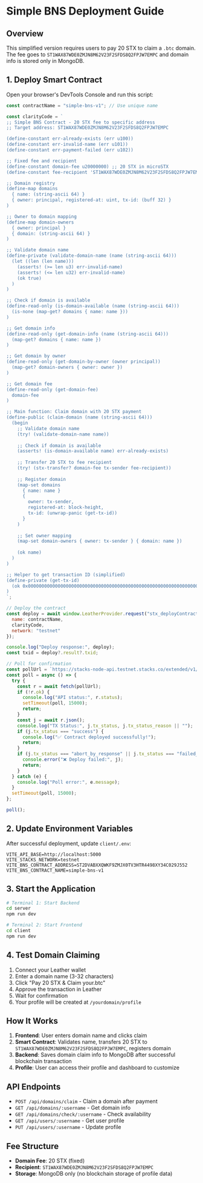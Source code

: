 # Simple BNS Deployment Guide

## Overview
This simplified version requires users to pay 20 STX to claim a `.btc` domain. The fee goes to `ST1WAX87WDE0ZMJN8M62V23F2SFDS8Q2FPJW7EMPC` and domain info is stored only in MongoDB.

## 1. Deploy Smart Contract

Open your browser's DevTools Console and run this script:

```javascript
const contractName = "simple-bns-v1"; // Use unique name

const clarityCode = `
;; Simple BNS Contract - 20 STX fee to specific address
;; Target address: ST1WAX87WDE0ZMJN8M62V23F2SFDS8Q2FPJW7EMPC

(define-constant err-already-exists (err u100))
(define-constant err-invalid-name (err u101))
(define-constant err-payment-failed (err u102))

;; Fixed fee and recipient
(define-constant domain-fee u20000000) ;; 20 STX in microSTX
(define-constant fee-recipient 'ST1WAX87WDE0ZMJN8M62V23F2SFDS8Q2FPJW7EMPC)

;; Domain registry
(define-map domains 
  { name: (string-ascii 64) }
  { owner: principal, registered-at: uint, tx-id: (buff 32) }
)

;; Owner to domain mapping
(define-map domain-owners
  { owner: principal }
  { domain: (string-ascii 64) }
)

;; Validate domain name
(define-private (validate-domain-name (name (string-ascii 64)))
  (let ((len (len name)))
    (asserts! (>= len u3) err-invalid-name)
    (asserts! (<= len u32) err-invalid-name)
    (ok true)
  )
)

;; Check if domain is available
(define-read-only (is-domain-available (name (string-ascii 64)))
  (is-none (map-get? domains { name: name }))
)

;; Get domain info
(define-read-only (get-domain-info (name (string-ascii 64)))
  (map-get? domains { name: name })
)

;; Get domain by owner
(define-read-only (get-domain-by-owner (owner principal))
  (map-get? domain-owners { owner: owner })
)

;; Get domain fee
(define-read-only (get-domain-fee)
  domain-fee
)

;; Main function: Claim domain with 20 STX payment
(define-public (claim-domain (name (string-ascii 64)))
  (begin
    ;; Validate domain name
    (try! (validate-domain-name name))
    
    ;; Check if domain is available
    (asserts! (is-domain-available name) err-already-exists)
    
    ;; Transfer 20 STX to fee recipient
    (try! (stx-transfer? domain-fee tx-sender fee-recipient))
    
    ;; Register domain
    (map-set domains
      { name: name }
      { 
        owner: tx-sender, 
        registered-at: block-height,
        tx-id: (unwrap-panic (get-tx-id))
      }
    )
    
    ;; Set owner mapping
    (map-set domain-owners { owner: tx-sender } { domain: name })
    
    (ok name)
  )
)

;; Helper to get transaction ID (simplified)
(define-private (get-tx-id)
  (ok 0x0000000000000000000000000000000000000000000000000000000000000000)
)
`;

// Deploy the contract
const deploy = await window.LeatherProvider.request("stx_deployContract", {
  name: contractName,
  clarityCode,
  network: "testnet"
});

console.log("Deploy response:", deploy);
const txid = deploy?.result?.txid;

// Poll for confirmation
const pollUrl = `https://stacks-node-api.testnet.stacks.co/extended/v1/tx/${txid}`;
const poll = async () => {
  try {
    const r = await fetch(pollUrl);
    if (!r.ok) { 
      console.log("API status:", r.status); 
      setTimeout(poll, 15000); 
      return; 
    }
    const j = await r.json();
    console.log("TX Status:", j.tx_status, j.tx_status_reason || "");
    if (j.tx_status === "success") { 
      console.log("✅ Contract deployed successfully!"); 
      return; 
    }
    if (j.tx_status === "abort_by_response" || j.tx_status === "failed_tx") { 
      console.error("❌ Deploy failed:", j); 
      return; 
    }
  } catch (e) { 
    console.log("Poll error:", e.message); 
  }
  setTimeout(poll, 15000);
};

poll();
```

## 2. Update Environment Variables

After successful deployment, update `client/.env`:

```env
VITE_API_BASE=http://localhost:5000
VITE_STACKS_NETWORK=testnet
VITE_BNS_CONTRACT_ADDRESS=ST2DVABXXQWKF9ZMJX0TV3HTR4498XY34C029J552
VITE_BNS_CONTRACT_NAME=simple-bns-v1
```

## 3. Start the Application

```bash
# Terminal 1: Start Backend
cd server
npm run dev

# Terminal 2: Start Frontend  
cd client
npm run dev
```

## 4. Test Domain Claiming

1. Connect your Leather wallet
2. Enter a domain name (3-32 characters)
3. Click "Pay 20 STX & Claim your.btc"
4. Approve the transaction in Leather
5. Wait for confirmation
6. Your profile will be created at `/yourdomain/profile`

## How It Works

1. **Frontend**: User enters domain name and clicks claim
2. **Smart Contract**: Validates name, transfers 20 STX to `ST1WAX87WDE0ZMJN8M62V23F2SFDS8Q2FPJW7EMPC`, registers domain
3. **Backend**: Saves domain claim info to MongoDB after successful blockchain transaction
4. **Profile**: User can access their profile and dashboard to customize

## API Endpoints

- `POST /api/domains/claim` - Claim a domain after payment
- `GET /api/domains/:username` - Get domain info
- `GET /api/domains/check/:username` - Check availability
- `GET /api/users/:username` - Get user profile
- `PUT /api/users/:username` - Update profile

## Fee Structure

- **Domain Fee**: 20 STX (fixed)
- **Recipient**: `ST1WAX87WDE0ZMJN8M62V23F2SFDS8Q2FPJW7EMPC`
- **Storage**: MongoDB only (no blockchain storage of profile data)
